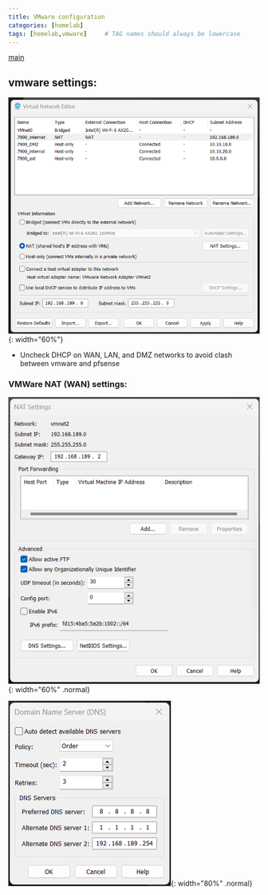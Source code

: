 ```yaml
---
title: VMware configuration
categories: [homelab]
tags: [homelab,vmware]     # TAG names should always be lowercase
---
```

[main](/posts/lab_main)

## vmware settings:
![VMware Network Settings](/assets/img/vmware_nw.png){: width="60%"}

- Uncheck DHCP on WAN, LAN, and DMZ networks to avoid clash between vmware and pfsense

### VMWare NAT (WAN) settings:
![VMware NAT settings](/assets/img/vmware_NAT_info.png){: width="60%" .normal} 

![VMWare DNS settings](/assets/img/vmware_DNS_info.png){: width="80%" .normal}

